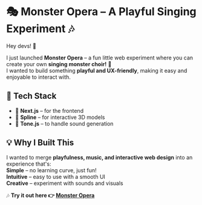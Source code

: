 # 🎭 Monster Opera – A Playful Singing Experiment 🎶  

Hey devs! 👋  

I just launched **Monster Opera** – a fun little web experiment where you can create your own **singing monster choir!** 🎤  
I wanted to build something **playful and UX-friendly**, making it easy and enjoyable to interact with.  

## 🪇 Tech Stack  
- 🚀 **Next.js** – for the frontend  
- 🎨 **Spline** – for interactive 3D models  
- 🎵 **Tone.js** – to handle sound generation  

## 💡 Why I Built This  
I wanted to merge **playfulness, music, and interactive web design** into an experience that's:  
**Simple** – no learning curve, just fun!  
**Intuitive** – easy to use with a smooth UI  
**Creative** – experiment with sounds and visuals  

🎶 **Try it out here 👉 [Monster Opera](https://monster-opera.vercel.app/)**  

